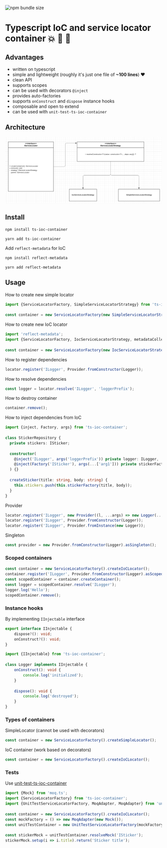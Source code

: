 ![npm bundle size](https://img.shields.io/bundlephobia/minzip/ts-ioc-container)

# Typescript IoC and service locator container :boom: :100: :green_heart:

## Advantages
- written on typescript
- simple and lightweight (roughly it's just one file of **~100 lines**) :heart:
- clean API
- supports scopes
- can be used with decorators `@inject`
- provides auto-factories
- supports `onConstruct` and `dispose` instance hooks
- composable and open to extend
- can be used with `unit-test-ts-ioc-container`

## Architecture
![image info](docs/diagram.png)

## Install
```shell script
npm install ts-ioc-container
```
```shell script
yarn add ts-ioc-container
```
Add `reflect-metadata` for IoC
```shell script
npm install reflect-metadata
```
```shell script
yarn add reflect-metadata
```

## Usage

How to create new simple locator
```typescript
import {ServiceLocatorFactory, SimpleServiceLocatorStrategy} from 'ts-ioc-container';

const container = new ServiceLocatorFactory(new SimpleServiceLocatorStrategy());
```
How to create new IoC locator
```typescript
import 'reflect-metadata';
import {ServiceLocatorFactory, IocServiceLocatorStrategy, metadataCollector} from 'ts-ioc-container';

const container = new ServiceLocatorFactory(new IocServiceLocatorStrategy(metadataCollector));
```
How to register dependencies
```typescript
locator.register('ILogger', Provider.fromConstructor(Logger));
```
How to resolve dependencies
```typescript
const logger = locator.resolve('ILogger', 'loggerPrefix');
```
How to destroy container
```typescript
container.remove();
```
How to inject dependencies from IoC
```typescript
import {inject, Factory, args} from 'ts-ioc-container';

class StickerRepository {
  private stickers: ISticker;

  constructor(
    @inject('ILogger', args('loggerPrefix')) private logger: ILogger,
    @inject(Factory('ISticker'), args(...['arg1'])) private stickerFactory: (...args: any[]) => ISticker, // auto-factory (no need to register it)
  ) {}

  createSticker(title: string, body: string) {
    this.stickers.push(this.stickerFactory(title, body));
  }
}
```
Provider
```typescript
locator.register('ILogger', new Provider((l, ...args) => new Logger(...args)));
locator.register('ILogger', Provider.fromConstructor(Logger));
locator.register('ILogger', Provider.fromInstance(new Logger));
```

Singleton
```typescript
const provider = new Provider.fromConstructor(Logger).asSingleton();
```

### Scoped containers
```typescript
const container = new ServiceLocatorFactory().createIoCLocator();
container.register('ILogger', Provider.fromConstructor(Logger).asScoped());
const scopedContainer = container.createContainer();
const logger = scopedContainer.resolve('ILogger');
logger.log('Hello');
scopedContainer.remove();
```

### Instance hooks
By implementing `IInjectable` interface
```typescript
export interface IInjectable {
    dispose?(): void;
    onConstruct?(): void;
}
```
```typescript
import {IInjectable} from 'ts-ioc-container';

class Logger implements IInjectable {
    onConstruct(): void {
        console.log('initialized');
    }

    dispose(): void {
        console.log('destroyed');
    }
}
```

### Types of containers
SimpleLocator (cannot be used with decorators)
```typescript
const container = new ServiceLocatorFactory().createSimpleLocator();
```
IoC container (work based on decorators)
```typescript
const container = new ServiceLocatorFactory().createIoCLocator();
```

### Tests
Use [unit-test-ts-ioc-container](https://github.com/IgorBabkin/service-locator/tree/master/packages/unit-test-ts-ioc-container)
```typescript
import {Mock} from 'moq.ts';
import {ServiceLocatorFactory} from 'ts-ioc-container';
import {UnitTestServiceLocatorFactory, MoqAdapter, MoqAdapter} from 'unit-test-ts-ioc-container';

const container = new ServiceLocatorFactory().createIoCLocator();
const mockFactory = () => new MoqAdapter(new Mock());
const unitTestContainer = new UnitTestServiceLocatorFactory(mockFactory).create(container);

const stickerMock = unitTestContainer.resolveMock('ISticker');
stickerMock.setup(i => i.title).return('Sticker title');
```
